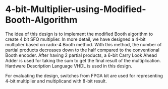 # 4-bit-Multiplier-using-Modified-Booth-Algorithm

The idea of this design is to implement the modified Booth algorithm to create 4 bit SFQ multiplier. In more detail, we have designed a 4-bit multiplier based on radix-4 Booth method. With this method, the number of partial products decreases down to the half compared to the conventional Booth encoder. After having 2 partial products, a 6-bit Carry Look Ahead Adder is used for taking the sum to get the final result of the multiplication. Hardware Description Language VHDL is used in this design.

For evaluating the design, switches from FPGA kit are used for representing 4-bit multiplier and multiplicand with 8-bit result.
